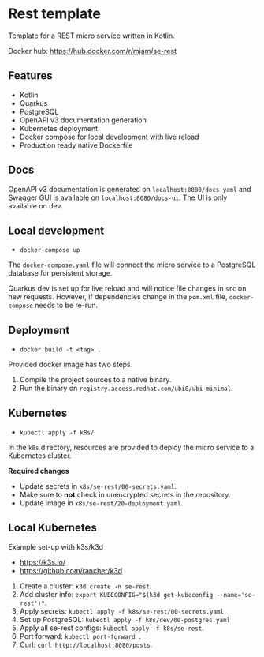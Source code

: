 # Rest template

Template for a REST micro service written in Kotlin.

Docker hub: https://hub.docker.com/r/mjam/se-rest

## Features

* Kotlin
* Quarkus
* PostgreSQL
* OpenAPI v3 documentation generation
* Kubernetes deployment
* Docker compose for local development with live reload
* Production ready native Dockerfile

## Docs

OpenAPI v3 documentation is generated on `localhost:8080/docs.yaml` and Swagger GUI is available on `localhost:8080/docs-ui`. The UI is only available on dev.

## Local development

* `docker-compose up`

The `docker-compose.yaml` file will connect the micro service to a PostgreSQL database for persistent storage.

Quarkus dev is set up for live reload and will notice file changes in `src` on new requests. However, if dependencies change in the `pom.xml` file, `docker-compose` needs to be re-run.

## Deployment

* `docker build -t <tag> .`

Provided docker image has two steps.

1. Compile the project sources to a native binary.
2. Run the binary on `registry.access.redhat.com/ubi8/ubi-minimal`. 

## Kubernetes

* `kubectl apply -f k8s/`

In the `k8s` directory, resources are provided to deploy the micro service to a Kubernetes cluster.

**Required changes**

* Update secrets in `k8s/se-rest/00-secrets.yaml`.
* Make sure to **not** check in unencrypted secrets in the repository.
* Update image in `k8s/se-rest/20-deployment.yaml`.

## Local Kubernetes

Example set-up with k3s/k3d

* https://k3s.io/
* https://github.com/rancher/k3d

1. Create a cluster: `k3d create -n se-rest`.
2. Add cluster info: `export KUBECONFIG="$(k3d get-kubeconfig --name='se-rest')"`.
3. Apply secrets: `kubectl apply -f k8s/se-rest/00-secrets.yaml`
3. Set up PostgreSQL: `kubectl apply -f k8s/dev/00-postgres.yaml`
4. Apply all se-rest configs: `kubectl apply -f k8s/se-rest`.
5. Port forward: `kubectl port-forward `.
6. Curl: `curl http://localhost:8080/posts`.

